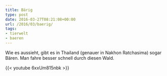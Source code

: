 ```yaml
---
title: Bärig
type: post
date: 2016-03-27T08:21:08+00:00
url: /2016/03/baerig/
tags:
- tierwelt
- baeren
---
```


Wie es aussieht, gibt es in Thailand (genauer in Nakhon Ratchasima) sogar Bären. Man fahre besser schnell durch diesen Wald.

{{< youtube 6xxUm815nbk >}}
